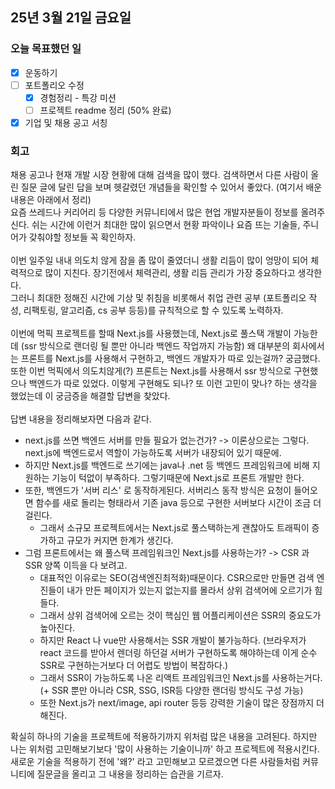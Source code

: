 ## 25년 3월 21일 금요일

### 오늘 목표했던 일
- [x] 운동하기
- [ ] 포트폴리오 수정 
  - [x] 경험정리 - 특강 미션
  - [ ] 프로젝트 readme 정리 (50% 완료)
- [x] 기업 및 채용 공고 서칭 

### 회고 
채용 공고나 현재 개발 시장 현황에 대해 검색을 많이 했다. 검색하면서 다른 사람이 올린 질문 글에 달린 답을 보며 헷갈렸던 개념들을 확인할 수 있어서 좋았다. (여기서 배운 내용은 아래에서 정리) 
</br>
요즘 쓰레드나 커리어리 등 다양한 커뮤니티에서 많은 현업 개발자분들이 정보를 올려주신다. 쉬는 시간에 이런거 최대한 많이 읽으면서 현황 파악이나 요즘 뜨는 기술들, 주니어가 갖춰야할 정보들 꼭 확인하자. 
</br>
</br>
이번 일주일 내내 의도치 않게 잠을 좀 많이 줄였더니 생활 리듬이 많이 엉망이 되어 체력적으로 많이 지친다. 장기전에서 체력관리, 생활 리듬 관리가 가장 중요하다고 생각한다. </br>
그러니 최대한 정해진 시간에 기상 및 취침을 비롯해서 취업 관련 공부 (포트폴리오 작성, 리팩토링, 알고리즘, cs 공부 등등)를 규칙적으로 할 수 있도록 노력하자.
</br>
</br>
이번에 먹픽 프로젝트를 할때 Next.js를 사용했는데, Next.js로 풀스택 개발이 가능한데 (ssr 방식으로 랜더링 될 뿐만 아니라 백엔드 작업까지 가능함)
왜 대부분의 회사에서는 프론트를 Next.js를 사용해서 구현하고, 백엔드 개발자가 따로 있는걸까? 궁금했다. 또한 이번 먹픽에서 의도치않게(?) 프론트는 Next.js를 사용해서 ssr 방식으로 구현했으나 백엔드가 따로 있었다. 이렇게 구현해도 되나? 또 이런 고민이 맞나? 하는 생각을 했었는데 이 궁금증을 해결할 답변을 찾았다. </br>
</br>
답변 내용을 정리해보자면 다음과 같다. 
- next.js를 쓰면 백엔드 서버를 만들 필요가 없는건가? -> 이론상으로는 그렇다. next.js에 백엔드로서 역할이 가능하도록 서버가 내장되어 있기 때문에.
- 하지만 Next.js를 백엔드로 쓰기에는 java나 .net 등 백엔드 프레임워크에 비해 지원하는 기능이 턱없이 부족하다. 그렇기때문에 Next.js로 프론트 개발만 한다.
- 또한, 백엔드가 '서버 리스' 로 동작하게된다. 서버리스 동작 방식은 요청이 들어오면 함수를 새로 돌리는 형태라서 기존 java 등으로 구현한 서버보다 시간이 조금 더 걸린다. 
  - 그래서 소규모 프로젝트에서는 Next.js로 풀스택하는게 괜찮아도 트래픽이 증가하고 규모가 커지면 한계가 생긴다.
- 그럼 프론트에서는 왜 풀스택 프레임워크인 Next.js를 사용하는가? -> CSR 과 SSR 양쪽 이득을 다 보려고. 
  - 대표적인 이유로는 SEO(검색엔진최적화)때문이다. CSR으로만 만들면 검색 엔진들이 내가 만든 페이지가 있는지 없는지를 몰라서 상위 검색어에 오르기가 힘들다. 
  - 그래서 상위 검색어에 오르는 것이 핵심인 웹 어플리케이션은 SSR의 중요도가 높아진다. 
  - 하지만 React 나 vue만 사용해서는 SSR 개발이 불가능하다. (브라우저가 react 코드를 받아서 렌더링 하던걸 서버가 구현하도록 해야하는데 이게 순수 SSR로 구현하는거보다 더 어렵도 방법이 복잡하다.)
  - 그래서 SSR이 가능하도록 나온 리액트 프레임워크인 Next.js를 사용하는거다. (+ SSR 뿐만 아니라 CSR, SSG, ISR등 다양한 랜더링 방식도 구성 가능)
  - 또한 Next.js가 next/image, api router 등등 강력한 기술이 많은 장점까지 더해진다. 

확실히 하나의 기술을 프로젝트에 적용하기까지 위처럼 많은 내용을 고려된다. 하지만 나는 위처럼 고민해보기보다 '많이 사용하는 기술이니까' 하고 프로젝트에 적용시킨다. 
새로운 기술을 적용하기 전에 '왜?' 라고 고민해보고 모르겠으면 다른 사람들처럼 커뮤니티에 질문글을 올리고 그 내용을 정리하는 습관을 기르자. 